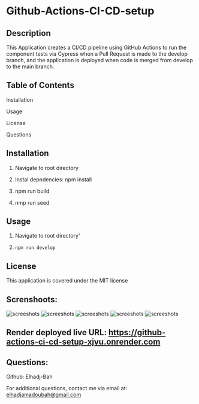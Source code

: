 # Github-Actions-CI-CD-setup

## Description

This Application creates a CI/CD pipeline using GitHub Actions to run the component tests via Cypress when a Pull Request is made to the develop branch, and the application is deployed when code is merged from develop to the main branch.

## Table of Contents

Installation

Usage

License

Questions

## Installation

1. Navigate to root directory

2. Instal depndencies: npm install

3. npm run build

4. nmp run seed

## Usage

1.  Navigate to root directory'

2.  `npm run develop`

## License

This application is covered under the MIT license

## Screnshoots:

![screeshots](client/src/assets/images/Screenshot%202025-03-20%20at%203.48.13 PM.png)
![screeshots](client/src/assets/images/Screenshot%202025-03-20%20at%203.48.25 PM.png)
![screeshots](client/src/assets/images/Screenshot%202025-03-20%20at%203.51.21 PM.png)
![screeshots](client/src/assets/images/Screenshot%202025-03-20%20at%206.28.42 PM.png)
![screeshots](client/src/assets/images/Screenshot%202025-03-20%20at%206.29.41 PM.png)

## Render deployed live URL: https://github-actions-ci-cd-setup-xjvu.onrender.com

## Questions:

Github: Elhadj-Bah

For additional questions, contact me via email at: elhadjamadoubah@gmail.com
